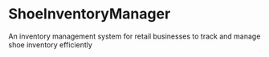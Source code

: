 # ShoeInventoryManager
An inventory management system for retail businesses to track and manage shoe inventory efficiently
